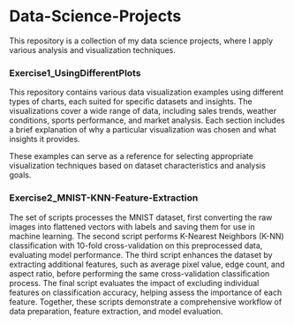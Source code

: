 # Data-Science-Projects
This repository is a collection of my data science projects, where I apply various analysis and visualization techniques.
### Exercise1_UsingDifferentPlots
This repository contains various data visualization examples using different types of charts, each suited for specific datasets and insights. The visualizations cover a wide range of data, including sales trends, weather conditions, sports performance, and market analysis. Each section includes a brief explanation of why a particular visualization was chosen and what insights it provides.

These examples can serve as a reference for selecting appropriate visualization techniques based on dataset characteristics and analysis goals.


### Exercise2_MNIST-KNN-Feature-Extraction
The set of scripts processes the MNIST dataset, first converting the raw images into flattened vectors with labels and saving them for use in machine learning. The second script performs K-Nearest Neighbors (K-NN) classification with 10-fold cross-validation on this preprocessed data, evaluating model performance. The third script enhances the dataset by extracting additional features, such as average pixel value, edge count, and aspect ratio, before performing the same cross-validation classification process. The final script evaluates the impact of excluding individual features on classification accuracy, helping assess the importance of each feature. Together, these scripts demonstrate a comprehensive workflow of data preparation, feature extraction, and model evaluation.
